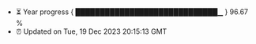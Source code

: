 - ⏳ Year progress { █████████████████████████████▁ } 96.67 %
- ⏰ Updated on Tue, 19 Dec 2023 20:15:13 GMT

